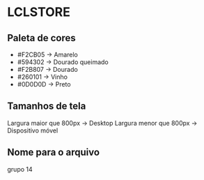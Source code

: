 # LCLSTORE

## Paleta de cores
- #F2CB05 -> Amarelo
- #594302 -> Dourado queimado
- #F2B807 -> Dourado
- #260101 -> Vinho
- #0D0D0D -> Preto

## Tamanhos de tela
Largura maior que 800px -> Desktop
Largura menor que 800px -> Dispositivo móvel


## Nome para o arquivo
grupo 14
